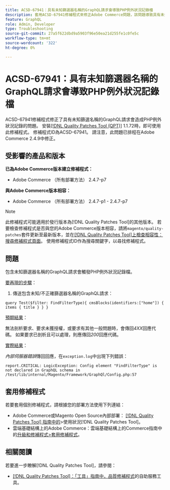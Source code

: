 ```yaml
---
title: ACSD-67941：具有未知篩選器名稱的GraphQL請求會導致PHP例外狀況記錄檔
description: 套用ACSD-67941修補程式來修正Adobe Commerce問題，該問題導致具有未知篩選名稱的GraphQL請求產生PHP例外狀況記錄檔。
feature: GraphQL
role: Admin, Developer
type: Troubleshooting
source-git-commit: 27a5f622dbd9a5903f96e50ea21d255fe1c0fe5c
workflow-type: tm+mt
source-wordcount: '322'
ht-degree: 0%

---
```



# ACSD-67941：具有未知篩選器名稱的GraphQL請求會導致PHP例外狀況記錄檔

ACSD-67941修補程式修正了具有未知篩選名稱的GraphQL請求會造成PHP例外狀況記錄的問題。 安裝[[!DNL Quality Patches Tool (QPT)]](/help/tools/quality-patches-tool/quality-patches-tool-to-self-serve-quality-patches.md) 1.1.72時，即可使用此修補程式。 修補程式ID為ACSD-67941。 請注意，此問題已排程在Adobe Commerce 2.4.9中修正。

## 受影響的產品和版本

**已為Adobe Commerce版本建立修補程式：**

* Adobe Commerce （所有部署方法） 2.4.7-p7

**與Adobe Commerce版本相容：**

* Adobe Commerce （所有部署方法） 2.4.7-p1 - 2.4.7-p7

>[!NOTE]
>
>此修補程式可能適用於發行版本為[!DNL Quality Patches Tool]的其他版本。 若要檢查修補程式是否與您的Adobe Commerce版本相容，請將`magento/quality-patches`套件更新至最新版本，並在[[!DNL Quality Patches Tool]上檢查相容性：搜尋修補程式頁面](https://experienceleague.adobe.com/tools/commerce-quality-patches/index.html?lang=zh-Hant)。 使用修補程式ID作為搜尋關鍵字，以尋找修補程式。

## 問題

包含未知篩選器名稱的GraphQL請求會觸發PHP例外狀況記錄檔。

<u>要再現的步驟</u>：

1. 傳送包含未知/不正確篩選器名稱的GraphQL請求：

```
query Test($filter: FindFilterType){ cmsBlocks(identifiers:["home"]) { items { title } } }
```

<u>預期結果</u>：

無法剖析要求、要求未獲授權，或要求有其他一般問題時，會傳回&#x200B;*4XX*&#x200B;回應代碼。 如果要求已剖析且可以處理，則應傳回&#x200B;*200*&#x200B;回應代碼。

<u>實際結果</u>：

*內部伺服器錯誤*&#x200B;傳回回應，在`exception.log`中出現下列錯誤：

```
report.CRITICAL: LogicException: Config element "FindFilterType" is not declared in GraphQL schema in /test/lib/internal/Magento/Framework/GraphQl/Config.php:57
```

## 套用修補程式

若要套用個別修補程式，請根據您的部署方法使用下列連結：

* Adobe Commerce或Magento Open Source內部部署： [[!DNL Quality Patches Tool] 指南中的](/help/tools/quality-patches-tool/usage.md)>使用狀況[!DNL Quality Patches Tool]。
* 雲端基礎結構上的Adobe Commerce：雲端基礎結構上的Commerce指南中的[升級和修補程式>套用修補程式](https://experienceleague.adobe.com/docs/commerce-cloud-service/user-guide/develop/upgrade/apply-patches.html?lang=zh-Hant)。

## 相關閱讀

若要進一步瞭解[!DNL Quality Patches Tool]，請參閱：

* [[!DNL Quality Patches Tool]：「工具」指南中，品質修補程式](/help/tools/quality-patches-tool/quality-patches-tool-to-self-serve-quality-patches.md)的自助服務工具。
